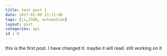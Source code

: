 ```yaml
---
title: test post 1
date: 2017-02-09 13:11:00
tags: [js,JSON, automation]
layout: post
categories: api
id : 0
---
```


this is the first post. I have changed it. maybe it will read. still working on it